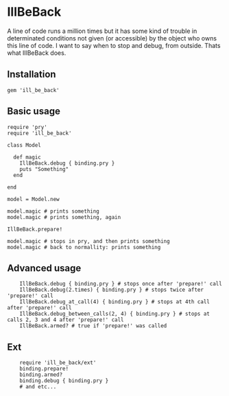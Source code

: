 # IllBeBack

A line of code runs a million times but it has some kind of trouble in determinated conditions not given (or accessible) by the object who owns this line of code.
I want to say when to stop and debug, from outside.
Thats what IllBeBack does.

## Installation

    gem 'ill_be_back'

## Basic usage

    require 'pry'
    require 'ill_be_back'

    class Model

      def magic
        IllBeBack.debug { binding.pry }
        puts "Something"
      end

    end

    model = Model.new

    model.magic # prints something
    model.magic # prints something, again

    IllBeBack.prepare!

    model.magic # stops in pry, and then prints something
    model.magic # back to normallity: prints something

## Advanced usage

        IllBeBack.debug { binding.pry } # stops once after 'prepare!' call
        IllBeBack.debug(2.times) { binding.pry } # stops twice after 'prepare!' call
        IllBeBack.debug_at_call(4) { binding.pry } # stops at 4th call after 'prepare!' call
        IllBeBack.debug_between_calls(2, 4) { binding.pry } # stops at calls 2, 3 and 4 after 'prepare!' call
        IllBeBack.armed? # true if 'prepare!' was called

## Ext

        require 'ill_be_back/ext'
        binding.prepare!
        binding.armed?
        binding.debug { binding.pry }
        # and etc...
